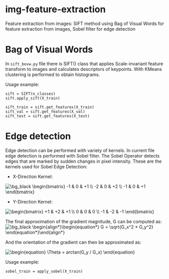 # img-feature-extraction
Feature extraction from images: SIFT method using Bag of Visual Words for feature extraction from images, Sobel filter for edge detection

# Bag of Visual Words
In `sift_bovw.py` file there is SIFT() class that applies Scale-invariant feature transform to images and calculates descriptors of keypoints. With KMeans clustering is performed to obtain histograms.

Usage example:

```
sift = SIFT(n_classes)
sift.apply_sift(X_train)

sift_train = sift.get_features(X_train)
sift_val = sift.get_features(X_val)
sift_test = sift.get_features(X_test)
```

# Edge detection
Edge detection can be performed with variety of kernels. In current file edge detection is performed with Sobel filter.
The Sobel Operator detects edges that are marked by sudden changes in pixel intensity.
These are the kernels used for Sobel Edge Detection:
- X-Direction Kernel:
<img src="https://latex.codecogs.com/svg.image?\bg_black&space;&space;\begin{bmatrix}&space;-1&space;&&space;0&space;&&space;&plus;1&space;\\&space;-2&space;&&space;0&space;&&space;&plus;2&space;\\&space;-1&space;&&space;0&space;&&space;&plus;1&space;\end{bmatrix}" title="\bg_black \begin{bmatrix} -1 & 0 & +1 \\ -2 & 0 & +2 \\ -1 & 0 & +1 \end{bmatrix}" />

- Y-Direction Kernel:
<img src="https://latex.codecogs.com/png.image?\dpi{110}&space;&space;\begin{bmatrix}&space;&plus;1&space;&&space;&plus;2&space;&&space;&plus;1&space;\\&space;0&space;&&space;0&space;&&space;0&space;\\&space;-1&space;&&space;-2&space;&&space;-1&space;\end{bmatrix}" title=" \begin{bmatrix} +1 & +2 & +1 \\ 0 & 0 & 0 \\ -1 & -2 & -1 \end{bmatrix}" />

The final approximation of  the gradient magnitude, G can be computed as:
<img src="https://latex.codecogs.com/svg.image?\bg_black&space;\begin{align*}\begin{equation*}&space;G&space;=&space;\sqrt{G_x^2&space;*&space;G_y^2}&space;\end{equation*}\end{align*}" title="\bg_black \begin{align*}\begin{equation*} G = \sqrt{G_x^2 * G_y^2} \end{equation*}\end{align*}" />

And the orientation of the gradient can then be approximated as:

<img src="https://latex.codecogs.com/png.image?\dpi{110}&space;\begin{equation}&space;\Theta&space;=&space;arctan(G_y&space;/&space;G_x)&space;\end{equation}" title="\begin{equation} \Theta = arctan(G_y / G_x) \end{equation}" />

Usage example:

```
sobel_train = apply_sobel(X_train) 
```
